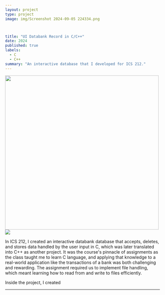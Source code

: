```yaml
---
layout: project
type: project
image: img/Screenshot 2024-09-05 224334.png



title: "UI Databank Record in C/C++"
date: 2024
published: true
labels:
  - C
  - C++
summary: "An interactive database that I developed for ICS 212."
---
```


<div class="text-center p-4">
  <img width="500px" src="../img/Screenshot 2024-09-10 092426.png" class="img-thumbnail" >
</div> 
<img class="img-fluid" src="(Screenshot 2024-09-10 092426.png)">

In ICS 212, I created an interactive databank database that accepts, deletes, and stores data handled by the user input in C, which was later translated into C++ as another project. It was the course's pinnacle of assignments as the class taught me to learn C language, and applying that knowledge to a real-world application like the transactions of a bank was both challenging and rewarding. The assignment required us to implement file handling, which meant learning how to read from and write to files efficiently.

Inside the project, I created 

<hr>


